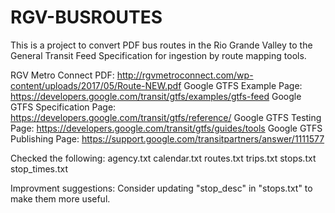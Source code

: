 # RGV-BUSROUTES

This is a project to convert PDF bus routes in the Rio Grande Valley to the General Transit Feed Specification for ingestion by route mapping tools. 

RGV Metro Connect PDF: http://rgvmetroconnect.com/wp-content/uploads/2017/05/Route-NEW.pdf
Google GTFS Example Page: https://developers.google.com/transit/gtfs/examples/gtfs-feed
Google GTFS Specification Page: https://developers.google.com/transit/gtfs/reference/
Google GTFS Testing Page: https://developers.google.com/transit/gtfs/guides/tools
Google GTFS Publishing Page: https://support.google.com/transitpartners/answer/1111577

Checked the following:
agency.txt
calendar.txt
routes.txt
trips.txt
stops.txt
stop_times.txt

Improvment suggestions:
Consider updating "stop_desc" in "stops.txt" to make them more useful.